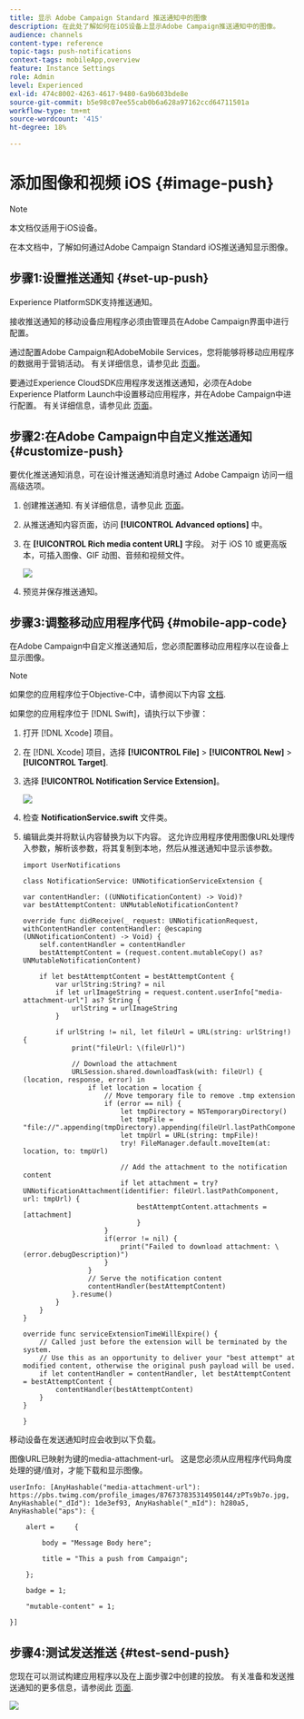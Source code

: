 ```yaml
---
title: 显示 Adobe Campaign Standard 推送通知中的图像
description: 在此处了解如何在iOS设备上显示Adobe Campaign推送通知中的图像。
audience: channels
content-type: reference
topic-tags: push-notifications
context-tags: mobileApp,overview
feature: Instance Settings
role: Admin
level: Experienced
exl-id: 474c8002-4263-4617-9480-6a9b603bde8e
source-git-commit: b5e98c07ee55cab0b6a628a97162ccd64711501a
workflow-type: tm+mt
source-wordcount: '415'
ht-degree: 18%

---
```


# 添加图像和视频 iOS {#image-push}

>[!NOTE]
>
>本文档仅适用于iOS设备。

在本文档中，了解如何通过Adobe Campaign Standard iOS推送通知显示图像。

## 步骤1:设置推送通知 {#set-up-push}

Experience PlatformSDK支持推送通知。

接收推送通知的移动设备应用程序必须由管理员在Adobe Campaign界面中进行配置。

通过配置Adobe Campaign和AdobeMobile Services，您将能够将移动应用程序的数据用于营销活动。 有关详细信息，请参见此 [ 页面](../../administration/using/configuring-a-mobile-application.md)。

要通过Experience CloudSDK应用程序发送推送通知，必须在Adobe Experience Platform Launch中设置移动应用程序，并在Adobe Campaign中进行配置。 有关详细信息，请参见此 [ 页面](../../administration/using/configuring-a-mobile-application.md#channel-specific-config)。

## 步骤2:在Adobe Campaign中自定义推送通知 {#customize-push}

要优化推送通知消息，可在设计推送通知消息时通过 Adobe Campaign 访问一组高级选项。

1. 创建推送通知. 有关详细信息，请参见此 [ 页面](../../channels/using/preparing-and-sending-a-push-notification.md)。

1. 从推送通知内容页面，访问 **[!UICONTROL Advanced options]** 中。

1. 在 **[!UICONTROL Rich media content URL]** 字段。
对于 iOS 10 或更高版本，可插入图像、GIF 动图、音频和视频文件。

   ![](assets/push_notif_advanced_6.png)

1. 预览并保存推送通知。

## 步骤3:调整移动应用程序代码 {#mobile-app-code}

在Adobe Campaign中自定义推送通知后，您必须配置移动应用程序以在设备上显示图像。

>[!NOTE]
>
>如果您的应用程序位于Objective-C中，请参阅以下内容 [文档](https://experienceleague.adobe.com/docs/mobile-services/ios/messaging-ios/push-messaging/c-set-up-rich-push-notif-ios.html).

如果您的应用程序位于 [!DNL Swift]，请执行以下步骤：

1. 打开 [!DNL Xcode] 项目。

1. 在 [!DNL Xcode] 项目，选择 **[!UICONTROL File]** > **[!UICONTROL New]** > **[!UICONTROL Target]**.

1. 选择 **[!UICONTROL Notification Service Extension]**。

   ![](assets/push_notif_advanced_12.png)

1. 检查 **NotificationService.swift** 文件类。

1. 编辑此类并将默认内容替换为以下内容。
这允许应用程序使用图像URL处理传入参数，解析该参数，将其复制到本地，然后从推送通知中显示该参数。

   ```
   import UserNotifications
   
   class NotificationService: UNNotificationServiceExtension {
   
   var contentHandler: ((UNNotificationContent) -> Void)?
   var bestAttemptContent: UNMutableNotificationContent?
   
   override func didReceive(_ request: UNNotificationRequest, withContentHandler contentHandler: @escaping (UNNotificationContent) -> Void) {
       self.contentHandler = contentHandler
       bestAttemptContent = (request.content.mutableCopy() as? UNMutableNotificationContent)
   
       if let bestAttemptContent = bestAttemptContent {
           var urlString:String? = nil
           if let urlImageString = request.content.userInfo["media-attachment-url"] as? String {
               urlString = urlImageString
           }
   
           if urlString != nil, let fileUrl = URL(string: urlString!) {
               print("fileUrl: \(fileUrl)")
   
               // Download the attachment
               URLSession.shared.downloadTask(with: fileUrl) { (location, response, error) in
                   if let location = location {
                       // Move temporary file to remove .tmp extension
                       if (error == nil) {
                           let tmpDirectory = NSTemporaryDirectory()
                           let tmpFile = "file://".appending(tmpDirectory).appending(fileUrl.lastPathComponent)
                           let tmpUrl = URL(string: tmpFile)!
                           try! FileManager.default.moveItem(at: location, to: tmpUrl)
   
                           // Add the attachment to the notification content
                           if let attachment = try? UNNotificationAttachment(identifier: fileUrl.lastPathComponent, url: tmpUrl) {
                               bestAttemptContent.attachments = [attachment]
                               }
                       }
                       if(error != nil) {
                           print("Failed to download attachment: \(error.debugDescription)")
                       }
                   }
                   // Serve the notification content
                   contentHandler(bestAttemptContent)
               }.resume()
           }
       }
   }
   
   override func serviceExtensionTimeWillExpire() {
       // Called just before the extension will be terminated by the system.
       // Use this as an opportunity to deliver your "best attempt" at modified content, otherwise the original push payload will be used.
       if let contentHandler = contentHandler, let bestAttemptContent = bestAttemptContent {
           contentHandler(bestAttemptContent)
       }
   }
   
   }
   ```

移动设备在发送通知时应会收到以下负载。

图像URL已映射为键的media-attachment-url。 这是您必须从应用程序代码角度处理的键/值对，才能下载和显示图像。

```
userInfo: [AnyHashable("media-attachment-url"): https://pbs.twimg.com/profile_images/876737835314950144/zPTs9b7o.jpg, AnyHashable("_dId"): 1de3ef93, AnyHashable("_mId"): h280a5, AnyHashable("aps"): {
 
    alert =     {
 
        body = "Message Body here";
 
        title = "This a push from Campaign";
 
    };
 
    badge = 1;
 
    "mutable-content" = 1;
 
}]
```

## 步骤4:测试发送推送 {#test-send-push}

您现在可以测试构建应用程序以及在上面步骤2中创建的投放。 有关准备和发送推送通知的更多信息，请参阅此 [页面](../../channels/using/preparing-and-sending-a-push-notification.md).

![](assets/push_notif_advanced_34.png)
